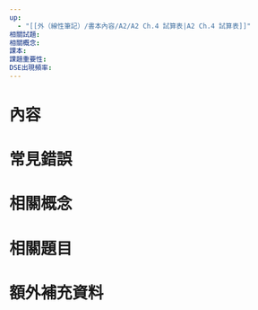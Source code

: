 ```yaml
---
up:
  - "[[外（線性筆記）/書本內容/A2/A2 Ch.4 試算表|A2 Ch.4 試算表]]"
相關試題: 
相關概念: 
課本: 
課題重要性: 
DSE出現頻率:
---
```

# 內容
# 常見錯誤
# 相關概念

# 相關題目
# 額外補充資料